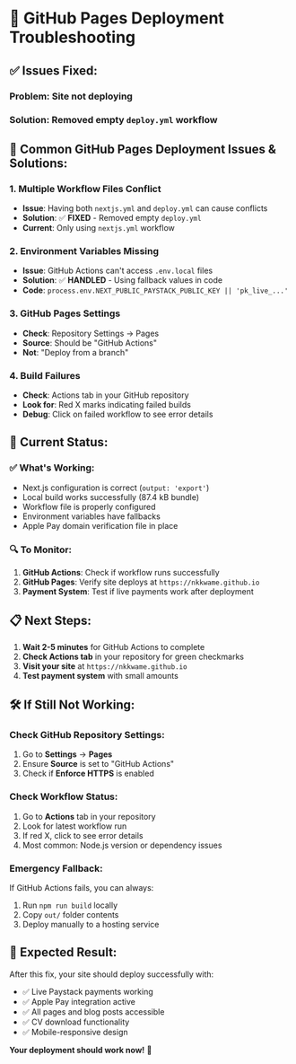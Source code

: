 # 🚀 GitHub Pages Deployment Troubleshooting

## ✅ **Issues Fixed:**

### **Problem**: Site not deploying
### **Solution**: Removed empty `deploy.yml` workflow

## 🔧 **Common GitHub Pages Deployment Issues & Solutions:**

### **1. Multiple Workflow Files Conflict**
- **Issue**: Having both `nextjs.yml` and `deploy.yml` can cause conflicts
- **Solution**: ✅ **FIXED** - Removed empty `deploy.yml`
- **Current**: Only using `nextjs.yml` workflow

### **2. Environment Variables Missing**
- **Issue**: GitHub Actions can't access `.env.local` files
- **Solution**: ✅ **HANDLED** - Using fallback values in code
- **Code**: `process.env.NEXT_PUBLIC_PAYSTACK_PUBLIC_KEY || 'pk_live_...'`

### **3. GitHub Pages Settings**
- **Check**: Repository Settings → Pages
- **Source**: Should be "GitHub Actions"
- **Not**: "Deploy from a branch"

### **4. Build Failures**
- **Check**: Actions tab in your GitHub repository
- **Look for**: Red X marks indicating failed builds
- **Debug**: Click on failed workflow to see error details

## 🎯 **Current Status:**

### **✅ What's Working:**
- Next.js configuration is correct (`output: 'export'`)
- Local build works successfully (87.4 kB bundle)
- Workflow file is properly configured
- Environment variables have fallbacks
- Apple Pay domain verification file in place

### **🔍 To Monitor:**
1. **GitHub Actions**: Check if workflow runs successfully
2. **GitHub Pages**: Verify site deploys at `https://nkkwame.github.io`
3. **Payment System**: Test if live payments work after deployment

## 📋 **Next Steps:**

1. **Wait 2-5 minutes** for GitHub Actions to complete
2. **Check Actions tab** in your repository for green checkmarks
3. **Visit your site** at `https://nkkwame.github.io`
4. **Test payment system** with small amounts

## 🛠️ **If Still Not Working:**

### **Check GitHub Repository Settings:**
1. Go to **Settings** → **Pages**
2. Ensure **Source** is set to "GitHub Actions"
3. Check if **Enforce HTTPS** is enabled

### **Check Workflow Status:**
1. Go to **Actions** tab in your repository
2. Look for latest workflow run
3. If red X, click to see error details
4. Most common: Node.js version or dependency issues

### **Emergency Fallback:**
If GitHub Actions fails, you can always:
1. Run `npm run build` locally
2. Copy `out/` folder contents
3. Deploy manually to a hosting service

## 🎉 **Expected Result:**

After this fix, your site should deploy successfully with:
- ✅ Live Paystack payments working
- ✅ Apple Pay integration active
- ✅ All pages and blog posts accessible
- ✅ CV download functionality
- ✅ Mobile-responsive design

**Your deployment should work now!** 🚀

